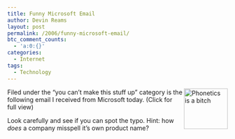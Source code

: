 ```yaml
---
title: Funny Microsoft Email
author: Devin Reams
layout: post
permalink: /2006/funny-microsoft-email/
btc_comment_counts:
  - 'a:0:{}'
categories:
  - Internet
tags:
  - Technology
---
```

[<img width="100" height="93" border="0" align="right" alt="Phonetics is a bitch" src="http://static.flickr.com/50/110247335_01c102cf2e_t.jpg" />][1]Filed under the &#8220;you can&#8217;t make this stuff up&#8221; category is the following email I received from Microsoft today. (Click for full view)

Look carefully and see if you can spot the typo. Hint: how *does* a company misspell it&#8217;s own product name?

 [1]: http://www.flickr.com/photos/devdev/110247335/ "Phonetics is a bitch"